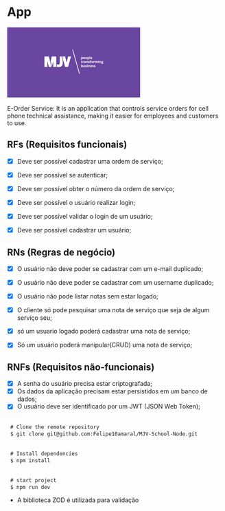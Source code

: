 # App
<img src="./assets/mjv.png">

E-Order Service: It is an application that controls service orders for cell phone technical assistance, making it easier for employees and customers to use.

## RFs (Requisitos funcionais)

- [x] Deve ser possível cadastrar uma ordem de serviço;
- [x] Deve ser possível se autenticar;
- [x] Deve ser possível obter o número da ordem de serviço;


- [x] Deve ser possível o usuário realizar login;
- [x] Deve ser possível validar o login de um usuário;
- [x] Deve ser possível cadastrar um usuário;

## RNs (Regras de negócio)

- [x] O usuário não deve poder se cadastrar com um e-mail duplicado;
- [x] O usuário não deve poder se cadastrar com um username duplicado;
- [x] O usuário não pode listar notas sem estar logado;
- [x] O cliente só pode pesquisar uma nota de serviço que seja de algum serviço seu;
- [x] só um usuario logado poderá cadastrar uma nota de serviço;
- [x] Só um usuário poderá manipular(CRUD) uma nota de serviço;


## RNFs (Requisitos não-funcionais)

- [x] A senha do usuário precisa estar criptografada;
- [x] Os dados da aplicação precisam estar persistidos em um banco de dados;
- [x] O usuário deve ser identificado por um JWT (JSON Web Token);

```

 # Clone the remote repository
 $ git clone git@github.com:Felipe10amaral/MJV-School-Node.git

```

```

 # Install dependencies
 $ npm install

```

```

 # start project
 $ npm run dev

```

- A biblioteca ZOD é utilizada para validação